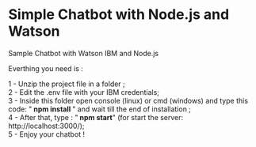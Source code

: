 # Simple Chatbot with Node.js and Watson

Sample Chatbot with Watson IBM and Node.js

Everthing you need is :

1 - Unzip the project file in a folder  ;</br>
2 - Edit the .env file with your IBM credentials; </br>
3 - Inside this folder open console (linux) or cmd (windows) and
type this code: "<b> npm install </b> "  and wait till the end of installation ; </br>
4 - After that, type : "<b> npm start</b>" (for start the server: http://localhost:3000/); </br>
5 - Enjoy your chatbot !
